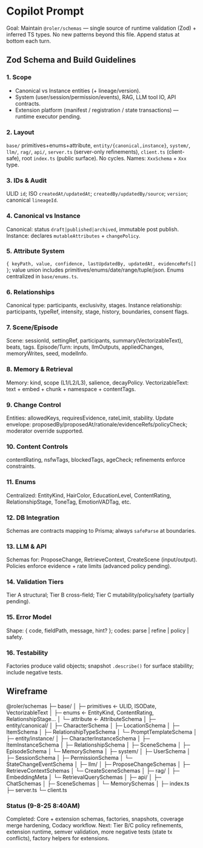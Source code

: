# Copilot Prompt

Goal: Maintain `@roler/schemas` — single source of runtime validation (Zod) + inferred TS types. No new patterns beyond this file. Append status at bottom each turn.

## Zod Schema and Build Guidelines

### 1. Scope

- Canonical vs Instance entities (+ lineage/version).
- System (user/session/permission/events), RAG, LLM tool IO, API contracts.
- Extension platform (manifest / registration / state transactions) — runtime executor pending.

### 2. Layout

`base/` primitives+enums+attribute, `entity/{canonical,instance}`, `system/`, `llm/`, `rag/`, `api/`, `server.ts` (server-only refinements), `client.ts` (client-safe), root `index.ts` (public surface). No cycles. Names: `XxxSchema` + `Xxx` type.

### 3. IDs & Audit

ULID `id`; ISO `createdAt/updatedAt`; `createdBy/updatedBy/source`; `version`; canonical `lineageId`.

### 4. Canonical vs Instance

Canonical: status `draft|published|archived`, immutable post publish. Instance: declares `mutableAttributes` + `changePolicy`.

### 5. Attribute System

`{ keyPath, value, confidence, lastUpdatedBy, updatedAt, evidenceRefs[] }`; value union includes primitives/enums/date/range/tuple/json. Enums centralized in `base/enums.ts`.

### 6. Relationships

Canonical type: participants, exclusivity, stages. Instance relationship: participants, typeRef, intensity, stage, history, boundaries, consent flags.

### 7. Scene/Episode

Scene: sessionId, settingRef, participants, summary(VectorizableText), beats, tags. Episode/Turn: inputs, llmOutputs, appliedChanges, memoryWrites, seed, modelInfo.

### 8. Memory & Retrieval

Memory: kind, scope (L1/L2/L3), salience, decayPolicy. VectorizableText: text + embed + chunk + namespace + contentTags.

### 9. Change Control

Entities: allowedKeys, requiresEvidence, rateLimit, stability. Update envelope: proposedBy/proposedAt/rationale/evidenceRefs/policyCheck; moderator override supported.

### 10. Content Controls

contentRating, nsfwTags, blockedTags, ageCheck; refinements enforce constraints.

### 11. Enums

Centralized: EntityKind, HairColor, EducationLevel, ContentRating, RelationshipStage, ToneTag, EmotionVADTag, etc.

### 12. DB Integration

Schemas are contracts mapping to Prisma; always `safeParse` at boundaries.

### 13. LLM & API

Schemas for: ProposeChange, RetrieveContext, CreateScene (input/output). Policies enforce evidence + rate limits (advanced policy pending).

### 14. Validation Tiers

Tier A structural; Tier B cross-field; Tier C mutability/policy/safety (partially pending).

### 15. Error Model

Shape: { code, fieldPath, message, hint? }; codes: parse | refine | policy | safety.

### 16. Testability

Factories produce valid objects; snapshot `.describe()` for surface stability; include negative tests.

## Wireframe

@roler/schemas
├─ base/
│ ├─ primitives ← ULID, ISODate, VectorizableText
│ ├─ enums ← EntityKind, ContentRating, RelationshipStage...
│ └─ attribute ← AttributeSchema
│
├─ entity/canonical/
│ ├─ CharacterSchema
│ ├─ LocationSchema
│ ├─ ItemSchema
│ ├─ RelationshipTypeSchema
│ └─ PromptTemplateSchema
│
├─ entity/instance/
│ ├─ CharacterInstanceSchema
│ ├─ ItemInstanceSchema
│ ├─ RelationshipSchema
│ ├─ SceneSchema
│ ├─ EpisodeSchema
│ └─ MemorySchema
│
├─ system/
│ ├─ UserSchema
│ ├─ SessionSchema
│ ├─ PermissionSchema
│ └─ StateChangeEventSchema
│
├─ llm/
│ ├─ ProposeChangeSchemas
│ ├─ RetrieveContextSchemas
│ └─ CreateSceneSchemas
│
├─ rag/
│ ├─ EmbeddingMeta
│ └─ RetrievalQuerySchemas
│
├─ api/
│ ├─ ChatSchemas
│ ├─ SceneSchemas
│ └─ MemorySchemas
│
├─ index.ts
├─ server.ts
└─ client.ts

### Status (9-8-25 8:40AM)

Completed: Core + extension schemas, factories, snapshots, coverage merge hardening, Codacy workflow.
Next: Tier B/C policy refinements, extension runtime, semver validation, more negative tests (state tx conflicts), factory helpers for extensions.
